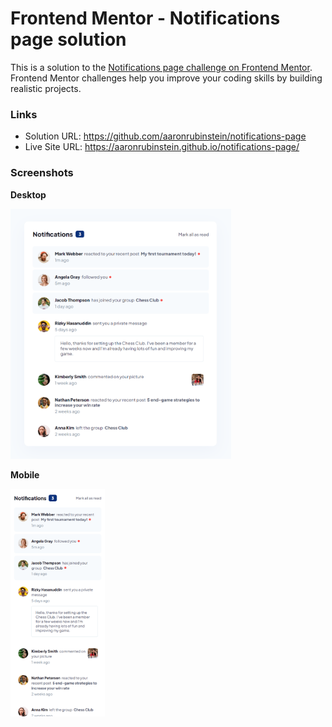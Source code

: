 # Frontend Mentor - Notifications page solution

This is a solution to the [Notifications page challenge on Frontend Mentor](https://www.frontendmentor.io/challenges/notifications-page-DqK5QAmKbC). Frontend Mentor challenges help you improve your coding skills by building realistic projects. 

### Links

- Solution URL: https://github.com/aaronrubinstein/notifications-page
- Live Site URL: https://aaronrubinstein.github.io/notifications-page/

### Screenshots

**Desktop**

<img src="./solution/desktop.png" height=70% width=70%>


**Mobile**

<img src="./solution/mobile.png" height=30% width=30%>
